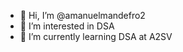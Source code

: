 - 👋 Hi, I’m @amanuelmandefro2
- 👀 I’m interested in DSA
- 🌱 I’m currently learning DSA at A2SV

<!---
amanuelmandefro2/amanuelmandefro2 is a ✨ special ✨ repository because its `README.md` (this file) appears on your GitHub profile.
You can click the Preview link to take a look at your changes.
--->
